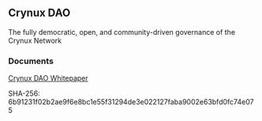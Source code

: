 ## Crynux DAO

The fully democratic, open, and community-driven governance of the Crynux Network


### Documents

[Crynux DAO Whitepaper](https://github.com/crynux-network-dao/crynux-dao-documents/blob/main/crynux-dao.md)

SHA-256: 6b91231f02b2ae9f6e8bc1e55f31294de3e022127faba9002e63bfd0fc74e075

